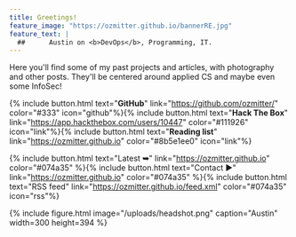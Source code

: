 ```yaml
---
title: Greetings!
feature_image: "https://ozmitter.github.io/bannerRE.jpg"
feature_text: |
  ##      Austin on <b>DevOps</b>, Programming, IT.
---
```


Here you'll find some of my past projects and articles, with photography and other posts.
They'll be centered around applied CS and maybe even some InfoSec!

{% include button.html text="<b id='btnGH'>GitHub</b>" link="https://github.com/ozmitter/" color="#333" icon="github"%}{% include button.html text="<b id='btnHTB'>Hack The Box</b>" link="https://app.hackthebox.com/users/10447" color="#111926" icon="link"%}{% include button.html text="<b id='btnRL'>Reading list</b>" link="https://ozmitter.github.io" color="#8b5e1ee0" icon="link"%}

{% include button.html text="Latest <b>➥</b>" link="https://ozmitter.github.io" color="#074a35" %}{% include button.html text="Contact ▶" link="https://ozmitter.github.io"  color="#074a35" %}{% include button.html text="RSS feed" link="https://ozmitter.github.io/feed.xml" color="#074a35" icon="rss"%}

{% include figure.html image="/uploads/headshot.png" caption="Austin" width=300 height=394 %}

